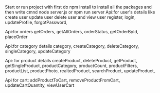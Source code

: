 Start or run project with first do npm install to install all the packages and then write cmnd node server.js or npm run server
Api:for user's details like create user update user delete user and view user
register,
login,
updateProfile,
forgotPassword,

Api:for orders 
getOrders,
getAllOrders,
orderStatus,
getOrderById,
placeOrder

Api:for category details
category,
createCategory,
deleteCategory,
singleCategory,
updateCategory

Api: for product details
createProduct,
deleteProduct,
getProduct,
getSingleProduct,
productCategory,
productCount,
productFilters,
productList,
productPhoto,
realtedProduct,
searchProduct,
updateProduct,

Api for cart:
addProductToCart,
removeProductFromCart,
updateCartQuantity,
viewUserCart
